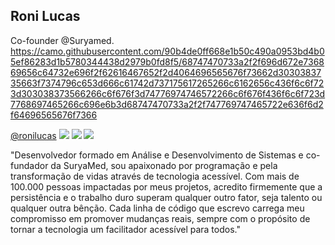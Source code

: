 ## Roni Lucas

Co-founder @Suryamed.
https://camo.githubusercontent.com/90b4de0ff668e1b50c490a0953bd4b05ef86283d1b5780344438d2979b0fd8f5/68747470733a2f2f696d672e736869656c64732e696f2f62616467652f2d4064696565676f73662d3030383735663f7374796c653d666c61742d737175617265266c6162656c436f6c6f723d303038373566266c6f676f3d74776974746572266c6f676f436f6c6f723d7768697465266c696e6b3d68747470733a2f2f747769747465722e636f6d2f64696565676f7366
<div> 
          <a href="https://www.instagram.com/athayde.roni/" target="_blank">@ronilucas</a>
          <a href = "mailto:pontes014@gmail.com"><img src="https://img.shields.io/badge/-Gmail-%23333?style=for-the-badge&logo=gmail&logoColor=white" target="_blank"></a>
          <a href="https://www.linkedin.com/in/roni-athayde"  target="_blank"><img src="https://img.shields.io/badge/-LinkedIn-%230077B5?style=for-the-badge&logo=linkedin&logoColor=white" target="_blank"></a> 
          <img src="https://x.com/RoniAthayde" style="max-width: 100%;">
</div>

"Desenvolvedor formado em Análise e Desenvolvimento de Sistemas e co-fundador da SuryaMed, sou apaixonado por programação e pela transformação de vidas através de tecnologia acessível. Com mais de 100.000 pessoas impactadas por meus projetos, acredito firmemente que a persistência e o trabalho duro superam qualquer outro fator, seja talento ou qualquer outra bênção. Cada linha de código que escrevo carrega meu compromisso em promover mudanças reais, sempre com o propósito de tornar a tecnologia um facilitador acessível para todos."
